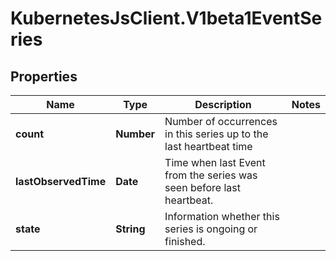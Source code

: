 # KubernetesJsClient.V1beta1EventSeries

## Properties
Name | Type | Description | Notes
------------ | ------------- | ------------- | -------------
**count** | **Number** | Number of occurrences in this series up to the last heartbeat time | 
**lastObservedTime** | **Date** | Time when last Event from the series was seen before last heartbeat. | 
**state** | **String** | Information whether this series is ongoing or finished. | 


